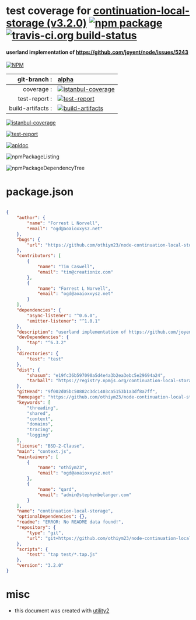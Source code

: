 # test coverage for  [continuation-local-storage (v3.2.0)](https://github.com/othiym23/node-continuation-local-storage#readme)  [![npm package](https://img.shields.io/npm/v/npmtest-continuation-local-storage.svg?style=flat-square)](https://www.npmjs.org/package/npmtest-continuation-local-storage) [![travis-ci.org build-status](https://api.travis-ci.org/npmtest/node-npmtest-continuation-local-storage.svg)](https://travis-ci.org/npmtest/node-npmtest-continuation-local-storage)
#### userland implementation of https://github.com/joyent/node/issues/5243

[![NPM](https://nodei.co/npm/continuation-local-storage.png?downloads=true)](https://www.npmjs.com/package/continuation-local-storage)

| git-branch : | [alpha](https://github.com/npmtest/node-npmtest-continuation-local-storage/tree/alpha)|
|--:|:--|
| coverage : | [![istanbul-coverage](https://npmtest.github.io/node-npmtest-continuation-local-storage/build/coverage.badge.svg)](https://npmtest.github.io/node-npmtest-continuation-local-storage/build/coverage.html/index.html)|
| test-report : | [![test-report](https://npmtest.github.io/node-npmtest-continuation-local-storage/build/test-report.badge.svg)](https://npmtest.github.io/node-npmtest-continuation-local-storage/build/test-report.html)|
| build-artifacts : | [![build-artifacts](https://npmtest.github.io/node-npmtest-continuation-local-storage/glyphicons_144_folder_open.png)](https://github.com/npmtest/node-npmtest-continuation-local-storage/tree/gh-pages/build)|

[![istanbul-coverage](https://npmtest.github.io/node-npmtest-continuation-local-storage/build/screenCapture.buildCustomOrg.browser.coverage.html.png)](https://npmtest.github.io/node-npmtest-continuation-local-storage/build/coverage.html/index.html)

[![test-report](https://npmtest.github.io/node-npmtest-continuation-local-storage/build/screenCapture.buildCustomOrg.browser.%252Fhome%252Ftravis%252Fbuild%252Fnpmtest%252Fnode-npmtest-continuation-local-storage%252Ftmp%252Fbuild%252Ftest-report.html.png)](https://npmtest.github.io/node-npmtest-continuation-local-storage/build/test-report.html)

[![apidoc](https://npmdoc.github.io/node-npmdoc-continuation-local-storage/build/screenCapture.buildApidoc.browser.%252Fhome%252Ftravis%252Fbuild%252Fnpmdoc%252Fnode-npmdoc-continuation-local-storage%252Ftmp%252Fbuild%252Fapidoc.html.png)](https://npmdoc.github.io/node-npmdoc-continuation-local-storage/build/apidoc.html)

![npmPackageListing](https://npmtest.github.io/node-npmtest-continuation-local-storage/build/screenCapture.npmPackageListing.svg)

![npmPackageDependencyTree](https://npmtest.github.io/node-npmtest-continuation-local-storage/build/screenCapture.npmPackageDependencyTree.svg)



# package.json

```json

{
    "author": {
        "name": "Forrest L Norvell",
        "email": "ogd@aoaioxxysz.net"
    },
    "bugs": {
        "url": "https://github.com/othiym23/node-continuation-local-storage/issues"
    },
    "contributors": [
        {
            "name": "Tim Caswell",
            "email": "tim@creationix.com"
        },
        {
            "name": "Forrest L Norvell",
            "email": "ogd@aoaioxxysz.net"
        }
    ],
    "dependencies": {
        "async-listener": "^0.6.0",
        "emitter-listener": "^1.0.1"
    },
    "description": "userland implementation of https://github.com/joyent/node/issues/5243",
    "devDependencies": {
        "tap": "^6.3.2"
    },
    "directories": {
        "test": "test"
    },
    "dist": {
        "shasum": "e19fc36b597090a5d4e4a3b2ea3ebc5e29694a24",
        "tarball": "https://registry.npmjs.org/continuation-local-storage/-/continuation-local-storage-3.2.0.tgz"
    },
    "gitHead": "9f002d05bc50882c3dc1403ca5153b1a3df8a7ff",
    "homepage": "https://github.com/othiym23/node-continuation-local-storage#readme",
    "keywords": [
        "threading",
        "shared",
        "context",
        "domains",
        "tracing",
        "logging"
    ],
    "license": "BSD-2-Clause",
    "main": "context.js",
    "maintainers": [
        {
            "name": "othiym23",
            "email": "ogd@aoaioxxysz.net"
        },
        {
            "name": "qard",
            "email": "admin@stephenbelanger.com"
        }
    ],
    "name": "continuation-local-storage",
    "optionalDependencies": {},
    "readme": "ERROR: No README data found!",
    "repository": {
        "type": "git",
        "url": "git+https://github.com/othiym23/node-continuation-local-storage.git"
    },
    "scripts": {
        "test": "tap test/*.tap.js"
    },
    "version": "3.2.0"
}
```



# misc
- this document was created with [utility2](https://github.com/kaizhu256/node-utility2)
